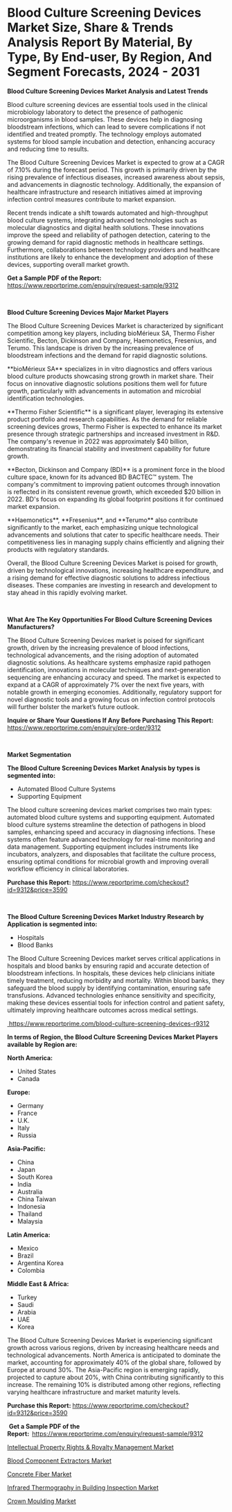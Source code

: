 <p><h1>Blood Culture Screening Devices Market Size, Share & Trends Analysis Report By Material, By Type, By End-user, By Region, And Segment Forecasts, 2024 - 2031</h1></p><p><strong>Blood Culture Screening Devices Market Analysis and Latest Trends</strong></p>
<p><p>Blood culture screening devices are essential tools used in the clinical microbiology laboratory to detect the presence of pathogenic microorganisms in blood samples. These devices help in diagnosing bloodstream infections, which can lead to severe complications if not identified and treated promptly. The technology employs automated systems for blood sample incubation and detection, enhancing accuracy and reducing time to results.</p><p>The Blood Culture Screening Devices Market is expected to grow at a CAGR of 7.10% during the forecast period. This growth is primarily driven by the rising prevalence of infectious diseases, increased awareness about sepsis, and advancements in diagnostic technology. Additionally, the expansion of healthcare infrastructure and research initiatives aimed at improving infection control measures contribute to market expansion.</p><p>Recent trends indicate a shift towards automated and high-throughput blood culture systems, integrating advanced technologies such as molecular diagnostics and digital health solutions. These innovations improve the speed and reliability of pathogen detection, catering to the growing demand for rapid diagnostic methods in healthcare settings. Furthermore, collaborations between technology providers and healthcare institutions are likely to enhance the development and adoption of these devices, supporting overall market growth.</p></p>
<p><strong>Get a Sample PDF of the Report:&nbsp;</strong> <a href="https://www.reportprime.com/enquiry/request-sample/9312?utm_campaign=1091&utm_medium=2&utm_source=Github&utm_content=ia&utm_term=28112024&utm_id=blood-culture-screening-devices">https://www.reportprime.com/enquiry/request-sample/9312</a></p>
<p>&nbsp;</p>
<p><strong>Blood Culture Screening Devices Major Market Players</strong></p>
<p><p>The Blood Culture Screening Devices Market is characterized by significant competition among key players, including bioMérieux SA, Thermo Fisher Scientific, Becton, Dickinson and Company, Haemonetics, Fresenius, and Terumo. This landscape is driven by the increasing prevalence of bloodstream infections and the demand for rapid diagnostic solutions.</p><p>**bioMérieux SA** specializes in in vitro diagnostics and offers various blood culture products showcasing strong growth in market share. Their focus on innovative diagnostic solutions positions them well for future growth, particularly with advancements in automation and microbial identification technologies. </p><p>**Thermo Fisher Scientific** is a significant player, leveraging its extensive product portfolio and research capabilities. As the demand for reliable screening devices grows, Thermo Fisher is expected to enhance its market presence through strategic partnerships and increased investment in R&D. The company's revenue in 2022 was approximately $40 billion, demonstrating its financial stability and investment capability for future growth.</p><p>**Becton, Dickinson and Company (BD)** is a prominent force in the blood culture space, known for its advanced BD BACTEC™ system. The company's commitment to improving patient outcomes through innovation is reflected in its consistent revenue growth, which exceeded $20 billion in 2022. BD's focus on expanding its global footprint positions it for continued market expansion.</p><p>**Haemonetics**, **Fresenius**, and **Terumo** also contribute significantly to the market, each emphasizing unique technological advancements and solutions that cater to specific healthcare needs. Their competitiveness lies in managing supply chains efficiently and aligning their products with regulatory standards.</p><p>Overall, the Blood Culture Screening Devices Market is poised for growth, driven by technological innovations, increasing healthcare expenditure, and a rising demand for effective diagnostic solutions to address infectious diseases. These companies are investing in research and development to stay ahead in this rapidly evolving market.</p></p>
<p>&nbsp;</p>
<p><strong>What Are The Key Opportunities For Blood Culture Screening Devices Manufacturers?</strong></p>
<p><p>The Blood Culture Screening Devices market is poised for significant growth, driven by the increasing prevalence of blood infections, technological advancements, and the rising adoption of automated diagnostic solutions. As healthcare systems emphasize rapid pathogen identification, innovations in molecular techniques and next-generation sequencing are enhancing accuracy and speed. The market is expected to expand at a CAGR of approximately 7% over the next five years, with notable growth in emerging economies. Additionally, regulatory support for novel diagnostic tools and a growing focus on infection control protocols will further bolster the market’s future outlook.</p></p>
<p><strong>Inquire or Share Your Questions If Any Before Purchasing This Report:</strong> <a href="https://www.reportprime.com/enquiry/pre-order/9312?utm_campaign=1091&utm_medium=2&utm_source=Github&utm_content=ia&utm_term=28112024&utm_id=blood-culture-screening-devices">https://www.reportprime.com/enquiry/pre-order/9312</a></p>
<p>&nbsp;</p>
<p><strong>Market Segmentation</strong></p>
<p><strong>The Blood Culture Screening Devices Market Analysis by types is segmented into:</strong></p>
<p><ul><li>Automated Blood Culture Systems</li><li>Supporting Equipment</li></ul></p>
<p><p>The blood culture screening devices market comprises two main types: automated blood culture systems and supporting equipment. Automated blood culture systems streamline the detection of pathogens in blood samples, enhancing speed and accuracy in diagnosing infections. These systems often feature advanced technology for real-time monitoring and data management. Supporting equipment includes instruments like incubators, analyzers, and disposables that facilitate the culture process, ensuring optimal conditions for microbial growth and improving overall workflow efficiency in clinical laboratories.</p></p>
<p><strong>Purchase this Report:&nbsp;</strong><a href="https://www.reportprime.com/checkout?id=9312&price=3590&utm_campaign=1091&utm_medium=2&utm_source=Github&utm_content=ia&utm_term=28112024&utm_id=blood-culture-screening-devices">https://www.reportprime.com/checkout?id=9312&price=3590</a></p>
<p>&nbsp;</p>
<p><strong>The Blood Culture Screening Devices Market Industry Research by Application is segmented into:</strong></p>
<p><ul><li>Hospitals</li><li>Blood Banks</li></ul></p>
<p><p>The Blood Culture Screening Devices market serves critical applications in hospitals and blood banks by ensuring rapid and accurate detection of bloodstream infections. In hospitals, these devices help clinicians initiate timely treatment, reducing morbidity and mortality. Within blood banks, they safeguard the blood supply by identifying contamination, ensuring safe transfusions. Advanced technologies enhance sensitivity and specificity, making these devices essential tools for infection control and patient safety, ultimately improving healthcare outcomes across medical settings.</p></p>
<p><a href="https://www.reportprime.com/blood-culture-screening-devices-r9312?utm_campaign=1091&utm_medium=2&utm_source=Github&utm_content=ia&utm_term=28112024&utm_id=blood-culture-screening-devices">&nbsp;https://www.reportprime.com/blood-culture-screening-devices-r9312</a></p>
<p><strong>In terms of Region, the Blood Culture Screening Devices Market Players available by Region are:</strong></p>
<p>
    <p> <strong> North America: </strong>
        <ul>
            <li>United States</li>
            <li>Canada</li>
        </ul>
        </p> 
    <p> <strong> Europe: </strong>
        <ul>
            <li>Germany</li>
            <li>France</li>
            <li>U.K.</li>
            <li>Italy</li>
            <li>Russia</li>
        </ul>
        </p> 
    <p> <strong> Asia-Pacific: </strong>
        <ul>
            <li>China</li>
            <li>Japan</li>
            <li>South Korea</li>
            <li>India</li>
            <li>Australia</li>
            <li>China Taiwan</li>
            <li>Indonesia</li>
            <li>Thailand</li>
            <li>Malaysia</li>
        </ul>
        </p> 
    <p> <strong> Latin America: </strong>
        <ul>
            <li>Mexico</li>
            <li>Brazil</li>
            <li>Argentina Korea</li>
            <li>Colombia</li>
        </ul>
        </p> 
    <p> <strong> Middle East & Africa: </strong>
        <ul>
            <li>Turkey</li>
            <li>Saudi</li>
            <li>Arabia</li>
            <li>UAE</li>
            <li>Korea</li>
        </ul>
    </p>
    </p>
<p><p>The Blood Culture Screening Devices Market is experiencing significant growth across various regions, driven by increasing healthcare needs and technological advancements. North America is anticipated to dominate the market, accounting for approximately 40% of the global share, followed by Europe at around 30%. The Asia-Pacific region is emerging rapidly, projected to capture about 20%, with China contributing significantly to this increase. The remaining 10% is distributed among other regions, reflecting varying healthcare infrastructure and market maturity levels.</p></p>
<p><strong>Purchase this Report: </strong><a href="https://www.reportprime.com/checkout?id=9312&price=3590&utm_campaign=1091&utm_medium=2&utm_source=Github&utm_content=ia&utm_term=28112024&utm_id=blood-culture-screening-devices">https://www.reportprime.com/checkout?id=9312&price=3590</a></p>
<p>&nbsp;<strong>Get a Sample PDF of the Report:&nbsp;&nbsp;</strong><a href="https://www.reportprime.com/enquiry/request-sample/9312?utm_campaign=1091&utm_medium=2&utm_source=Github&utm_content=ia&utm_term=28112024&utm_id=blood-culture-screening-devices">https://www.reportprime.com/enquiry/request-sample/9312</a></p>
<p><strong></strong></p>
<p><p><a href="https://issuu.com/reportprime-2/docs/intellectual-property-rights-royalt_72898b4199e6dd?utm_campaign=1091&utm_medium=2&utm_source=Github&utm_content=ia&utm_term=28112024&utm_id=blood-culture-screening-devices">Intellectual Property Rights & Royalty Management Market</a></p><p><a href="https://github.com/MariaWashington76/Market-Research-Report-List-1/blob/main/blood-component-extractors-market.md?utm_campaign=1091&utm_medium=2&utm_source=Github&utm_content=ia&utm_term=28112024&utm_id=blood-culture-screening-devices">Blood Component Extractors Market</a></p><p><a href="https://www.linkedin.com/pulse/global-concrete-fiber-market-trends-analysis-future-growth-mslbe?utm_campaign=1091&utm_medium=2&utm_source=Github&utm_content=ia&utm_term=28112024&utm_id=blood-culture-screening-devices">Concrete Fiber Market</a></p><p><a href="https://issuu.com/reportprime-2/docs/infrared-thermography-in-building-i_827c50642e377d?utm_campaign=1091&utm_medium=2&utm_source=Github&utm_content=ia&utm_term=28112024&utm_id=blood-culture-screening-devices">Infrared Thermography in Building Inspection Market</a></p><p><a href="https://www.linkedin.com/pulse/crown-moulding-market-trends-strategic-insights-2024--jpfle?utm_campaign=1091&utm_medium=2&utm_source=Github&utm_content=ia&utm_term=28112024&utm_id=blood-culture-screening-devices">Crown Moulding Market</a></p></p>